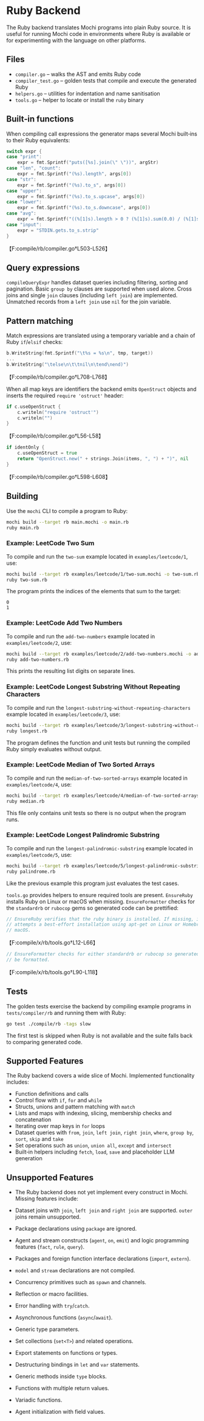 # Ruby Backend

The Ruby backend translates Mochi programs into plain Ruby source. It is useful for running Mochi code in environments where Ruby is available or for experimenting with the language on other platforms.

## Files

- `compiler.go` – walks the AST and emits Ruby code
- `compiler_test.go` – golden tests that compile and execute the generated Ruby
- `helpers.go` – utilities for indentation and name sanitisation
- `tools.go` – helper to locate or install the `ruby` binary

## Built‑in functions

When compiling call expressions the generator maps several Mochi built‑ins to their Ruby equivalents:

```go
switch expr {
case "print":
    expr = fmt.Sprintf("puts([%s].join(\" \"))", argStr)
case "len", "count":
    expr = fmt.Sprintf("(%s).length", args[0])
case "str":
    expr = fmt.Sprintf("(%s).to_s", args[0])
case "upper":
    expr = fmt.Sprintf("(%s).to_s.upcase", args[0])
case "lower":
    expr = fmt.Sprintf("(%s).to_s.downcase", args[0])
case "avg":
    expr = fmt.Sprintf("((%[1]s).length > 0 ? (%[1]s).sum(0.0) / (%[1]s).length : 0)", args[0])
case "input":
    expr = "STDIN.gets.to_s.strip"
}
```
【F:compile/rb/compiler.go†L503-L526】

## Query expressions

`compileQueryExpr` handles dataset queries including filtering, sorting and pagination. Basic `group by` clauses are supported when used alone. Cross joins and single `join` clauses (including `left join`) are implemented. Unmatched records from a `left join` use `nil` for the join variable.

## Pattern matching

Match expressions are translated using a temporary variable and a chain of Ruby `if`/`elsif` checks:

```go
b.WriteString(fmt.Sprintf("\t%s = %s\n", tmp, target))
...
b.WriteString("\telse\n\t\tnil\n\tend\nend)")
```
【F:compile/rb/compiler.go†L708-L768】

When all map keys are identifiers the backend emits `OpenStruct` objects and inserts the required `require 'ostruct'` header:

```go
if c.useOpenStruct {
    c.writeln("require 'ostruct'")
    c.writeln("")
}
```
【F:compile/rb/compiler.go†L56-L58】

```go
if identOnly {
    c.useOpenStruct = true
    return "OpenStruct.new(" + strings.Join(items, ", ") + ")", nil
}
```
【F:compile/rb/compiler.go†L598-L608】

## Building

Use the `mochi` CLI to compile a program to Ruby:

```bash
mochi build --target rb main.mochi -o main.rb
ruby main.rb
```

### Example: LeetCode Two Sum

To compile and run the `two-sum` example located in `examples/leetcode/1`, use:

```bash
mochi build --target rb examples/leetcode/1/two-sum.mochi -o two-sum.rb
ruby two-sum.rb
```

The program prints the indices of the elements that sum to the target:

```
0
1
```

### Example: LeetCode Add Two Numbers

To compile and run the `add-two-numbers` example located in `examples/leetcode/2`, use:

```bash
mochi build --target rb examples/leetcode/2/add-two-numbers.mochi -o add-two-numbers.rb
ruby add-two-numbers.rb
```

This prints the resulting list digits on separate lines.

### Example: LeetCode Longest Substring Without Repeating Characters

To compile and run the `longest-substring-without-repeating-characters` example located in `examples/leetcode/3`, use:

```bash
mochi build --target rb examples/leetcode/3/longest-substring-without-repeating-characters.mochi -o longest.rb
ruby longest.rb
```

The program defines the function and unit tests but running the compiled Ruby simply evaluates without output.

### Example: LeetCode Median of Two Sorted Arrays

To compile and run the `median-of-two-sorted-arrays` example located in `examples/leetcode/4`, use:

```bash
mochi build --target rb examples/leetcode/4/median-of-two-sorted-arrays.mochi -o median.rb
ruby median.rb
```

This file only contains unit tests so there is no output when the program runs.

### Example: LeetCode Longest Palindromic Substring

To compile and run the `longest-palindromic-substring` example located in `examples/leetcode/5`, use:

```bash
mochi build --target rb examples/leetcode/5/longest-palindromic-substring.mochi -o palindrome.rb
ruby palindrome.rb
```

Like the previous example this program just evaluates the test cases.

`tools.go` provides helpers to ensure required tools are present. `EnsureRuby` installs Ruby on Linux or macOS when missing. `EnsureFormatter` checks for the `standardrb` or `rubocop` gems so generated code can be prettified:

```go
// EnsureRuby verifies that the ruby binary is installed. If missing, it
// attempts a best-effort installation using apt-get on Linux or Homebrew on
// macOS.
```
【F:compile/x/rb/tools.go†L12-L66】

```go
// EnsureFormatter checks for either standardrb or rubocop so generated code can
// be formatted.
```
【F:compile/x/rb/tools.go†L90-L118】

## Tests

The golden tests exercise the backend by compiling example programs in `tests/compiler/rb` and running them with Ruby:

```bash
go test ./compile/rb -tags slow
```

The first test is skipped when Ruby is not available and the suite falls back to comparing generated code.

## Supported Features

The Ruby backend covers a wide slice of Mochi. Implemented functionality includes:

- Function definitions and calls
- Control flow with `if`, `for` and `while`
- Structs, unions and pattern matching with `match`
- Lists and maps with indexing, slicing, membership checks and concatenation
- Iterating over map keys in `for` loops
- Dataset queries with `from`, `join`, `left join`, `right join`, `where`, `group by`, `sort`, `skip` and `take`
- Set operations such as `union`, `union all`, `except` and `intersect`
- Built‑in helpers including `fetch`, `load`, `save` and placeholder LLM generation

## Unsupported Features

- The Ruby backend does not yet implement every construct in Mochi. Missing
features include:

- Dataset joins with `join`, `left join` and `right join` are supported. `outer`
  joins remain unsupported.
- Package declarations using `package` are ignored.
- Agent and stream constructs (`agent`, `on`, `emit`) and logic programming
  features (`fact`, `rule`, `query`).
- Packages and foreign function interface declarations (`import`, `extern`).
- `model` and `stream` declarations are not compiled.
- Concurrency primitives such as `spawn` and channels.
- Reflection or macro facilities.
- Error handling with `try`/`catch`.
- Asynchronous functions (`async`/`await`).
- Generic type parameters.
- Set collections (`set<T>`) and related operations.
- Export statements on functions or types.
- Destructuring bindings in `let` and `var` statements.
- Generic methods inside `type` blocks.
- Functions with multiple return values.
- Variadic functions.
- Agent initialization with field values.

